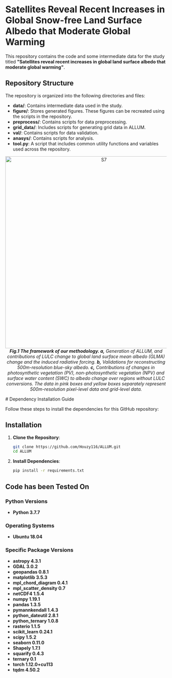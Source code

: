 # Satellites Reveal Recent Increases in Global Snow-free Land Surface Albedo that Moderate Global Warming

This repository contains the code and some intermediate data for the study titled **"Satellites reveal recent increases in global land surface albedo that moderate global warming"**. 

## Repository Structure

The repository is organized into the following directories and files:

- **data/**: Contains intermediate data used in the study.
- **figure/**: Stores generated figures. These figures can be recreated using the scripts in the repository.
- **preprocess/**: Contains scripts for data preprocessing.
- **grid_data/**: Includes scripts for generating grid data in ALLUM.
- **val/**: Contains scripts for data validation.
- **anasys/**: Contains scripts for analysis.
- **tool.py**: A script that includes common utility functions and variables used across the repository.



<p align="center">
  <img src=![Framework_00](https://github.com/user-attachments/assets/e2bf3848-4127-46fb-8e9d-0563ab14290f) alt="S7" width="600">
   <br>
  <em><strong>Fig.1 The framework of our methodology. a,</strong> Generation of ALLUM, and contributions of LULC change to global land surface mean albedo (GLMA) change and the induced radiative forcing. <strong>b,</strong> Validations for reconstructing 500m-resolution blue-sky albedo. <strong>c,</strong> Contributions of changes in photosynthetic vegetation (PV), non-photosynthetic vegetation (NPV) and surface water content (SWC) to albedo change over regions without LULC conversions. The data in pink boxes and yellow boxes separately represent 500m-resolution pixel-level data and grid-level data.</em>
</p>
# Dependency Installation Guide

Follow these steps to install the dependencies for this GitHub repository:


## Installation

1. **Clone the Repository**:

   ```bash
   git clone https://github.com/Houzy116/ALLUM.git
   cd ALLUM
   
2. **Install Dependencies**:
   ```bash
   pip install -r requirements.txt
   
##  Code has been Tested On

### Python Versions
- **Python 3.7.7**

### Operating Systems
- **Ubuntu 18.04**

### Specific Package Versions
- **astropy 4.3.1**
- **GDAL 3.0.2**
- **geopandas 0.8.1**
- **matplotlib 3.5.3**
- **mpl_chord_diagram 0.4.1**
- **mpl_scatter_density 0.7**
- **netCDF4 1.5.4**
- **numpy 1.19.1**
- **pandas 1.3.5**
- **pymannkendall 1.4.3**
- **python_dateutil 2.8.1**
- **python_ternary 1.0.8**
- **rasterio 1.1.5**
- **scikit_learn 0.24.1**
- **scipy 1.5.2**
- **seaborn 0.11.0**
- **Shapely 1.7.1**
- **squarify 0.4.3**
- **ternary 0.1**
- **torch 1.12.0+cu113**
- **tqdm 4.50.2**





